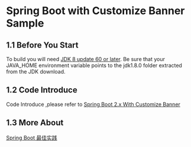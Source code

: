 # Spring Boot with Customize Banner Sample

## 1.1 Before You Start

To build you will need [JDK 8 update 60 or later](https://www.oracle.com/technetwork/java/javase/downloads/index.html). Be sure that your JAVA_HOME environment variable points to the jdk1.8.0 folder extracted from the JDK download.

## 1.2 Code Introduce

Code Introduce ,please refer to [Spring Boot 2.x With Customize Banner](https://xingyun.blog.csdn.net/article/details/88819151)

## 1.3 More About

[Spring Boot 最佳实践](https://xingyun.blog.csdn.net/category_9284593.html)


